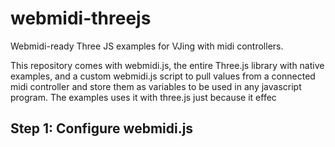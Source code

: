 # webmidi-threejs
Webmidi-ready Three JS examples for VJing with midi controllers.

This repository comes with webmidi.js, the entire Three.js library with native examples, and a custom webmidi.js script to pull values from a connected midi controller and store them as variables to be used in any javascript program. The examples uses it with three.js just because it effec

## Step 1: Configure webmidi.js
